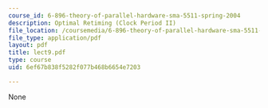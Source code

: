 ```yaml
---
course_id: 6-896-theory-of-parallel-hardware-sma-5511-spring-2004
description: Optimal Retiming (Clock Period II)
file_location: /coursemedia/6-896-theory-of-parallel-hardware-sma-5511-spring-2004/6ef67b838f5282f077b468b6654e7203_lect9.pdf
file_type: application/pdf
layout: pdf
title: lect9.pdf
type: course
uid: 6ef67b838f5282f077b468b6654e7203

---
```

None